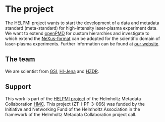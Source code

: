 # The project
The HELPMI project wants to start the development of a data and metadata standard (meta-standard) for high-intensity laser-plasma experiment data.
We want to extend [openPMD](https://github.com/openPMD) for custom hierarchies and investigate to which extend the [NeXus-format](https://github.com/nexpy/nexusformat) can be adopted for the scientific domain of laser-plasma experiments.
Further information can be found at [our website](laser-plasma-metadata.org).

## The team
We are scientist from [GSI](www.gsi.de), [HI-Jena](https://www.hi-jena.de) and [HZDR](www.hzdr.de).

## Support
This work is part of the [HELPMI project](https://helmholtz-metadaten.de/en/inf-projects/helpmi-helmholtz-laser-plasma-metadata-initiative) of the Helmholtz Metadata Collaboration [HMC](https://helmholtz-metadaten.de/en). This project (ZT-I-PF-3-066) was funded by the Initiative and Networking Fund of the Helmholtz Association in the framework of the Helmholtz Metadata Collaboration project call.
